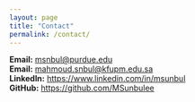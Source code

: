 ```yaml
---
layout: page
title: "Contact"
permalink: /contact/
---
```


**Email:** [msnbul@purdue.edu](mailto:msunbul@purdue.edu)  
**Email:** [mahmoud.snbul@kfupm.edu.sa](mailto:mahmoud.snbul@kfupm.edu.sa)  
**LinkedIn:** <https://www.linkedin.com/in/msunbul>  
**GitHub:** <https://github.com/MSunbulee>
